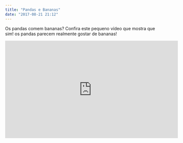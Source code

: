 ```yaml
---
title: "Pandas e Bananas"
date: "2017-08-21 21:12"
---
```


Os pandas comem bananas? Confira este pequeno vídeo que mostra que sim! os pandas parecem realmente gostar de bananas!

<iframe width="560" height="315" src="https://www.youtube.com/embed/4SZl1r2O_bY" frameborder="0" allowfullscreen></iframe>
